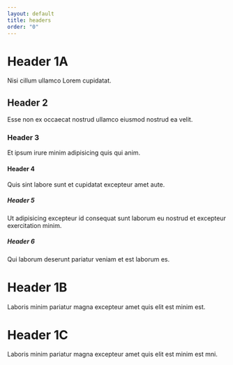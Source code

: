 ```yaml
---
layout: default
title: headers
order: "0"
---
```

 
# Header 1A

Nisi cillum ullamco Lorem cupidatat.

## Header 2

Esse non ex occaecat nostrud ullamco eiusmod nostrud ea velit.

### Header 3

Et ipsum irure minim adipisicing quis qui anim.

#### Header 4

Quis sint labore sunt et cupidatat excepteur amet aute.

##### Header 5

Ut adipisicing excepteur id consequat sunt laborum eu nostrud et excepteur exercitation minim.

##### Header 6

Qui laborum deserunt pariatur veniam et est laborum es.

# Header 1B

Laboris minim pariatur magna excepteur amet quis elit est minim est.

# Header 1C

Laboris minim pariatur magna excepteur amet quis elit est minim est mni.  
